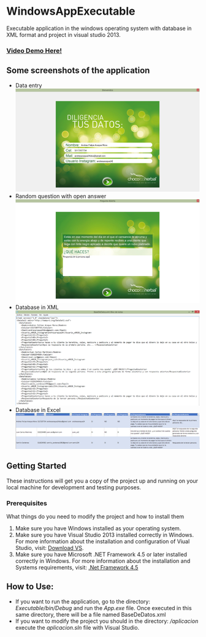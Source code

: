 # WindowsAppExecutable
Executable application in the windows operating system with database in XML format and project in visual studio 2013.
### [Video Demo Here!](https://www.youtube.com/watch?v=nZ8AU2GHxdw)
## Some screenshots of the application
- Data entry
![Datos.png](/screenshots/Datos.png)
- Random question with open answer
![PreguntaAbierta.png](/screenshots/PreguntaAbierta.png)
- Database in XML
![DataBaseXML.PNG](/screenshots/DataBaseXML.PNG)
- Database in Excel
![DataBaseExcel.PNG](/screenshots/DataBaseExcel.PNG)
## Getting Started
These instructions will get you a copy of the project up and running on your local machine for development and testing purposes.
### Prerequisites
What things do you need to modify the project and how to install them
1. Make sure you have Windows installed as your operating system.
2. Make sure you have Visual Studio 2013 installed correctly in Windows. For more information about the installation and configuration of Viual Studio, visit: [Download VS](https://visualstudio.microsoft.com/vs/older-downloads/?rr=https%3A%2F%2Fwww.google.com%2F).
3. Make sure you have Microsoft .NET Framework 4.5 or later installed correctly in Windows. For more information about the installation and Systems requirements, visit: [.Net Framework 4.5](https://www.microsoft.com/es-co/download/details.aspx?id=30653)
## How to Use:
- If you want to run the application, go to the directory: _Executable/bin/Debug_ and run the _App.exe_ file.
Once executed in this same directory, there will be a file named BaseDeDatos.xml
- If you want to modify the project you should in the directory: _/aplicacion_ execute the _aplicacion.sln_ file with Visual Studio.

